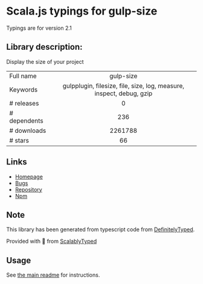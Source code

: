 
# Scala.js typings for gulp-size

Typings are for version 2.1

## Library description:
Display the size of your project

|                    |                 |
| ------------------ | :-------------: |
| Full name          | gulp-size |
| Keywords           | gulpplugin, filesize, file, size, log, measure, inspect, debug, gzip |
| # releases         | 0 |
| # dependents       | 236 |
| # downloads        | 2261788 |
| # stars            | 66 |

## Links
- [Homepage](https://github.com/sindresorhus/gulp-size#readme)
- [Bugs](https://github.com/sindresorhus/gulp-size/issues)
- [Repository](https://github.com/sindresorhus/gulp-size)
- [Npm](https://www.npmjs.com/package/gulp-size)
    


## Note
This library has been generated from typescript code from [DefinitelyTyped](https://definitelytyped.org).

Provided with :purple_heart: from [ScalablyTyped](https://github.com/oyvindberg/ScalablyTyped)

## Usage
See [the main readme](../../readme.md) for instructions.



